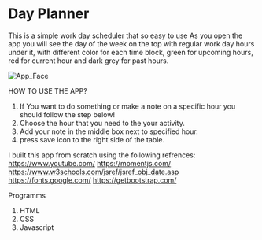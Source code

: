 # Day Planner
This is a simple work day scheduler that so easy to use
As you open the app you will see the day of the week on the top with regular work day hours under it, with different color for each time block, green for upcoming hours, red for current hour and dark grey for past hours.

![App_Face](./Assets/images/filename%20App.png)

HOW TO USE THE APP?
1. If You want to do something or make a note on a specific hour you should follow the step below!
2. Choose the hour that you need to the your activity.
3. Add your note in the middle box next to specified hour.
4. press save icon to the right side of the table.

I built this app from scratch using the following refrences:
https://www.youtube.com/
https://momentjs.com/
https://www.w3schools.com/jsref/jsref_obj_date.asp
https://fonts.google.com/
https://getbootstrap.com/

Programms
1. HTML
2. CSS
3. Javascript
